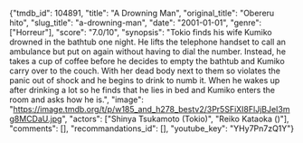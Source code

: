 {"tmdb_id": 104891, "title": "A Drowning Man", "original_title": "Obereru hito", "slug_title": "a-drowning-man", "date": "2001-01-01", "genre": ["Horreur"], "score": "7.0/10", "synopsis": "Tokio finds his wife Kumiko drowned in the bathtub one night. He lifts the telephone handset to call an ambulance but put on again without having to dial the number. Instead, he takes a cup of coffee before he decides to empty the bathtub and Kumiko carry over to the couch. With her dead body next to them so violates the panic out of shock and he begins to drink to numb it. When he wakes up after drinking a lot so he finds that he lies in bed and Kumiko enters the room and asks how he is.", "image": "https://image.tmdb.org/t/p/w185_and_h278_bestv2/3Pr5SFiXI8FlJjBJeI3mg8MCDaU.jpg", "actors": ["Shinya Tsukamoto (Tokio)", "Reiko Kataoka ()"], "comments": [], "recommandations_id": [], "youtube_key": "YHy7Pn7zQ1Y"}